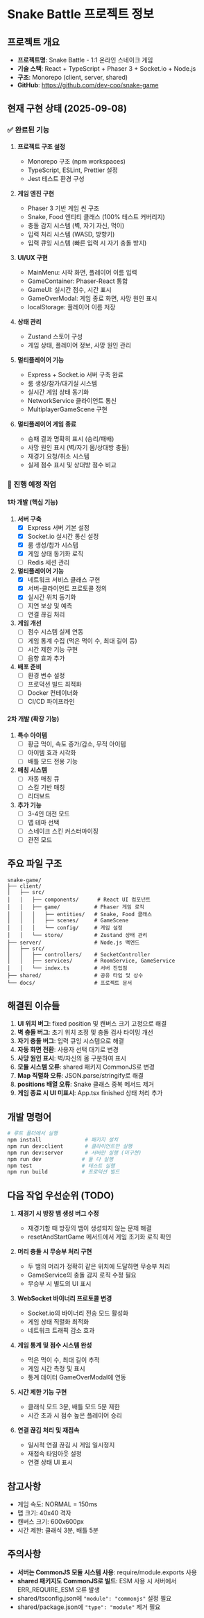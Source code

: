 # Snake Battle 프로젝트 정보

## 프로젝트 개요
- **프로젝트명**: Snake Battle - 1:1 온라인 스네이크 게임
- **기술 스택**: React + TypeScript + Phaser 3 + Socket.io + Node.js
- **구조**: Monorepo (client, server, shared)
- **GitHub**: https://github.com/dev-coo/snake-game

## 현재 구현 상태 (2025-09-08)

### ✅ 완료된 기능
1. **프로젝트 구조 설정**
   - Monorepo 구조 (npm workspaces)
   - TypeScript, ESLint, Prettier 설정
   - Jest 테스트 환경 구성

2. **게임 엔진 구현**
   - Phaser 3 기반 게임 씬 구조
   - Snake, Food 엔티티 클래스 (100% 테스트 커버리지)
   - 충돌 감지 시스템 (벽, 자기 자신, 먹이)
   - 입력 처리 시스템 (WASD, 방향키)
   - 입력 큐잉 시스템 (빠른 입력 시 자기 충돌 방지)

3. **UI/UX 구현**
   - MainMenu: 시작 화면, 플레이어 이름 입력
   - GameContainer: Phaser-React 통합
   - GameUI: 실시간 점수, 시간 표시
   - GameOverModal: 게임 종료 화면, 사망 원인 표시
   - localStorage: 플레이어 이름 저장

4. **상태 관리**
   - Zustand 스토어 구성
   - 게임 상태, 플레이어 정보, 사망 원인 관리

5. **멀티플레이어 기능**
   - Express + Socket.io 서버 구축 완료
   - 룸 생성/참가/대기실 시스템
   - 실시간 게임 상태 동기화
   - NetworkService 클라이언트 통신
   - MultiplayerGameScene 구현

6. **멀티플레이어 게임 종료**
   - 승패 결과 명확히 표시 (승리/패배)
   - 사망 원인 표시 (벽/자기 몸/상대방 충돌)
   - 재경기 요청/취소 시스템
   - 실제 점수 표시 및 상대방 점수 비교

### 🚧 진행 예정 작업

#### 1차 개발 (핵심 기능)
1. **서버 구축**
   - [x] Express 서버 기본 설정
   - [x] Socket.io 실시간 통신 설정
   - [x] 룸 생성/참가 시스템
   - [x] 게임 상태 동기화 로직
   - [ ] Redis 세션 관리

2. **멀티플레이어 기능**
   - [x] 네트워크 서비스 클래스 구현
   - [x] 서버-클라이언트 프로토콜 정의
   - [x] 실시간 위치 동기화
   - [ ] 지연 보상 및 예측
   - [ ] 연결 끊김 처리

3. **게임 개선**
   - [ ] 점수 시스템 실제 연동
   - [ ] 게임 통계 수집 (먹은 먹이 수, 최대 길이 등)
   - [ ] 시간 제한 기능 구현
   - [ ] 음향 효과 추가

4. **배포 준비**
   - [ ] 환경 변수 설정
   - [ ] 프로덕션 빌드 최적화
   - [ ] Docker 컨테이너화
   - [ ] CI/CD 파이프라인

#### 2차 개발 (확장 기능)
1. **특수 아이템**
   - [ ] 황금 먹이, 속도 증가/감소, 무적 아이템
   - [ ] 아이템 효과 시각화
   - [ ] 배틀 모드 전용 기능

2. **매칭 시스템**
   - [ ] 자동 매칭 큐
   - [ ] 스킬 기반 매칭
   - [ ] 리더보드

3. **추가 기능**
   - [ ] 3-4인 대전 모드
   - [ ] 맵 테마 선택
   - [ ] 스네이크 스킨 커스터마이징
   - [ ] 관전 모드

## 주요 파일 구조
```
snake-game/
├── client/
│   ├── src/
│   │   ├── components/      # React UI 컴포넌트
│   │   ├── game/           # Phaser 게임 로직
│   │   │   ├── entities/   # Snake, Food 클래스
│   │   │   ├── scenes/     # GameScene
│   │   │   └── config/     # 게임 설정
│   │   └── store/          # Zustand 상태 관리
├── server/                 # Node.js 백엔드
│   ├── src/
│   │   ├── controllers/    # SocketController
│   │   ├── services/       # RoomService, GameService
│   │   └── index.ts        # 서버 진입점
├── shared/                 # 공유 타입 및 상수
└── docs/                   # 프로젝트 문서
```

## 해결된 이슈들
1. **UI 위치 버그**: fixed position 및 캔버스 크기 고정으로 해결
2. **벽 충돌 버그**: 초기 위치 조정 및 충돌 검사 타이밍 개선
3. **자기 충돌 버그**: 입력 큐잉 시스템으로 해결
4. **자동 화면 전환**: 사용자 선택 대기로 변경
5. **사망 원인 표시**: 벽/자신의 몸 구분하여 표시
6. **모듈 시스템 오류**: shared 패키지 CommonJS로 변경
7. **Map 직렬화 오류**: JSON.parse/stringify로 해결
8. **positions 배열 오류**: Snake 클래스 중복 메서드 제거
9. **게임 종료 시 UI 미표시**: App.tsx finished 상태 처리 추가

## 개발 명령어
```bash
# 루트 폴더에서 실행
npm install              # 패키지 설치
npm run dev:client       # 클라이언트만 실행
npm run dev:server       # 서버만 실행 (미구현)
npm run dev             # 둘 다 실행
npm test                # 테스트 실행
npm run build           # 프로덕션 빌드
```

## 다음 작업 우선순위 (TODO)
1. **재경기 시 방장 뱀 생성 버그 수정**
   - 재경기할 때 방장의 뱀이 생성되지 않는 문제 해결
   - resetAndStartGame 메서드에서 게임 초기화 로직 확인

2. **머리 충돌 시 무승부 처리 구현**
   - 두 뱀의 머리가 정확히 같은 위치에 도달하면 무승부 처리
   - GameService의 충돌 감지 로직 수정 필요
   - 무승부 시 별도의 UI 표시

3. **WebSocket 바이너리 프로토콜 변경**
   - Socket.io의 바이너리 전송 모드 활성화
   - 게임 상태 직렬화 최적화
   - 네트워크 트래픽 감소 효과

4. **게임 통계 및 점수 시스템 완성**
   - 먹은 먹이 수, 최대 길이 추적
   - 게임 시간 측정 및 표시
   - 통계 데이터 GameOverModal에 연동

5. **시간 제한 기능 구현**
   - 클래식 모드 3분, 배틀 모드 5분 제한
   - 시간 초과 시 점수 높은 플레이어 승리

6. **연결 끊김 처리 및 재접속**
   - 일시적 연결 끊김 시 게임 일시정지
   - 재접속 타임아웃 설정
   - 연결 상태 UI 표시

## 참고사항
- 게임 속도: NORMAL = 150ms
- 맵 크기: 40x40 격자
- 캔버스 크기: 600x600px
- 시간 제한: 클래식 3분, 배틀 5분

## 주의사항
- **서버는 CommonJS 모듈 시스템 사용**: require/module.exports 사용
- **shared 패키지도 CommonJS로 빌드**: ESM 사용 시 서버에서 ERR_REQUIRE_ESM 오류 발생
- shared/tsconfig.json에 `"module": "commonjs"` 설정 필요
- shared/package.json에 `"type": "module"` 제거 필요